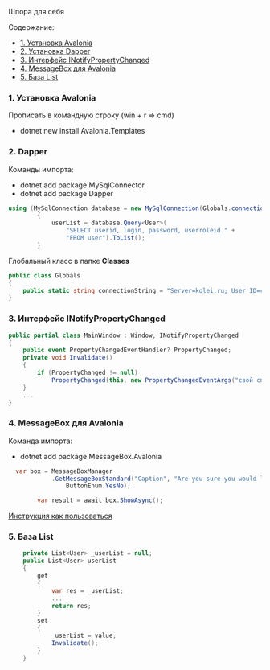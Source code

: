 Шпора для себя

Содержание:

- [1. Установка Avalonia](#1-установка-avalonia)
- [2. Установка Dapper](#2-dapper)
- [3. Интерфейс INotifyPropertyChanged](#3-интерфейс-inotifypropertychanged)
- [4. MessageBox для Avalonia](#4-messagebox-для-avalonia)
- [5. База List](#5-база-list)

### <b>1. Установка Avalonia</b>

Прописать в командную строку (win + r => cmd)
- dotnet new install Avalonia.Templates

### <b>2. Dapper</b>

Команды импорта:
- dotnet add package MySqlConnector
- dotnet add package Dapper

```c#
using (MySqlConnection database = new MySqlConnection(Globals.connectionString))
        {
            userList = database.Query<User>(
                "SELECT userid, login, password, userroleid " +
                "FROM user").ToList();
        }
```

Глобальный класс в папке <b>Classes</b>

```c#
public class Globals
{
    public static string connectionString = "Server=kolei.ru; User ID=свой; Password=свой; Database=свой";
}
```

### <b>3. Интерфейс INotifyPropertyChanged</b>

```c#
public partial class MainWindow : Window, INotifyPropertyChanged
{
    public event PropertyChangedEventHandler? PropertyChanged;
    private void Invalidate()
    {
        if (PropertyChanged != null)
            PropertyChanged(this, new PropertyChangedEventArgs("свой список"));
    }
    ...
}
```

### <b>4. MessageBox для Avalonia</b>

Команда импорта:
- dotnet add package MessageBox.Avalonia

```c#
  var box = MessageBoxManager
            .GetMessageBoxStandard("Caption", "Are you sure you would like to delete appender_replace_page_1?",
                ButtonEnum.YesNo);

        var result = await box.ShowAsync();
```

[Инструкция как пользоваться](https://github.com/AvaloniaCommunity/MessageBox.Avalonia)

### <b> 5. База List</b>

```c#
    private List<User> _userList = null;
    public List<User> userList
    {
        get
        {
            var res = _userList;
            ...
            return res;
        }
        set
        {
            _userList = value;
            Invalidate();
        }
    }
```

